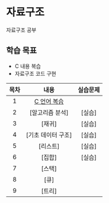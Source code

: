 # 자료구조
자료구조 공부

## 학습 목표
- C 내용 복습
- 자료구조 코드 구현

| 목차 | 내용 | 실습문제 |
|:---:|:---:|:---:|
| 1 |  [C 언어 복습]([https://github.com/kyeong-hyeok/Study/tree/main/C/C%20%EB%B3%B5%EC%8A%B5](https://github.com/kyeong-hyeok/Study/tree/main/%EC%9E%90%EB%A3%8C%EA%B5%AC%EC%A1%B0/C%20%EC%96%B8%EC%96%B4%20%EB%B3%B5%EC%8A%B5)) |
| 2 | [알고리즘 분석] | [실습] |
| 3 | [재귀] | [실습] |
| 4 | [기초 데이터 구조] | [실습] |
| 5 | [리스트] | [실습] |
| 6 | [집합] | [실습] |
| 7 | [스택] |
| 8 | [큐] |
| 9 | [트리] |

